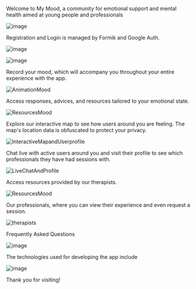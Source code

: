 
Welcome to My Mood, a community for emotional support and mental health aimed at young people and professionals


![image](https://github.com/PberruezoArenas/MyMood-BNP/assets/149729949/85b68a6c-04cc-4247-926f-3891b68ac7fe)




Registration and Login is managed by Formik and Google Auth.


![image](https://github.com/PberruezoArenas/MyMood-BNP/assets/149729949/f189d2fd-dcad-4d7f-8279-42eaf2beddfe)


![image](https://github.com/PberruezoArenas/MyMood-BNP/assets/149729949/48e18a34-b3be-4c15-885f-6c726859d42c)



Record your mood, which will accompany you throughout your entire experience with the app.


![AnimationMood](https://github.com/PberruezoArenas/MyMood-BNP/assets/149729949/1c9297a4-ad4a-4aee-97ba-1dfc04814866)




Access responses, advices, and resources tailored to your emotional state.


![ResourcesMood](https://github.com/PberruezoArenas/MyMood-BNP/assets/149729949/505af20b-3ef7-4afd-95bd-d1622026acf6)




Explore our interactive map to see how users around you are feeling.
The map's location data is obfuscated to protect your privacy.


![InteractiveMapandUserprofile](https://github.com/PberruezoArenas/MyMood-BNP/assets/149729949/239f0a26-465e-42e8-a286-b8e81ea8d50a)




Chat live with active users around you and visit their profile to see which professionals they have had sessions with.


![LiveChatAndProfile](https://github.com/PberruezoArenas/MyMood-BNP/assets/149729949/b2b29a9f-9b7e-4635-b806-62ac6ff54844)





Access resources provided by our therapists.


![ResourcesMood](https://github.com/PberruezoArenas/MyMood-BNP/assets/149729949/2c4d43f4-f17e-4b19-8a43-536603420070)



Our professionals, where you can view their experience and even request a session.


![therapists](https://github.com/PberruezoArenas/MyMood-BNP/assets/149729949/d47d903e-3881-49e2-b4fe-a3c365c21162)



Frequently Asked Questions


![image](https://github.com/PberruezoArenas/MyMood-BNP/assets/149729949/b7f71e18-7895-40e0-954c-c7bb04caf486)





The technologies used for developing the app include


![image](https://github.com/PberruezoArenas/MyMood-BNP/assets/149729949/cd9b17e8-36a6-4b34-b198-b167ff7a5700)



Thank you for visiting!




